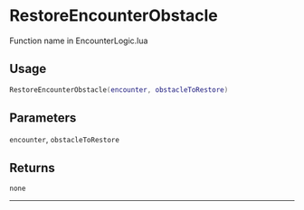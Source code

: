 # RestoreEncounterObstacle
Function name in EncounterLogic.lua
## Usage
```lua
RestoreEncounterObstacle(encounter, obstacleToRestore)
```
## Parameters
`encounter`, `obstacleToRestore`
## Returns
`none`

---